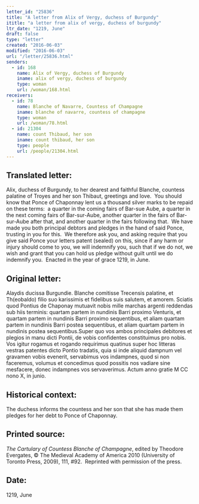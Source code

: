 ```yaml
---
letter_id: "25836"
title: "A letter from Alix of Vergy, duchess of Burgundy"
ititle: "a letter from alix of vergy, duchess of burgundy"
ltr_date: "1219, June"
draft: false
type: "letter"
created: "2016-06-03"
modified: "2016-06-03"
url: "/letter/25836.html"
senders:
  - id: 168
    name: Alix of Vergy, duchess of Burgundy
    iname: alix of vergy, duchess of burgundy
    type: woman
    url: /woman/168.html
receivers:
  - id: 78
    name: Blanche of Navarre, Countess of Champagne
    iname: blanche of navarre, countess of champagne
    type: woman
    url: /woman/78.html
  - id: 21304
    name: count Thibaud, her son
    iname: count thibaud, her son
    type: people
    url: /people/21304.html
---
```

<h2> Translated letter:</h2><p>Alix, duchess of Burgundy, to her dearest and faithful Blanche, countess palatine of Troyes and her son Thibaut, greetings and love.&nbsp; You should know that Ponce of Chaponnay lent us a thousand silver marks to be repaid on these terms:&nbsp; a quarter in the coming fairs of Bar-sue Aube, a quarter in the next coming fairs of Bar-sur-Aube, another quarter in the fairs of Bar-sur-Aube after that, and another quarter in the fairs following that.&nbsp; We have made you both principal debtors and pledges in the hand of said Ponce, trusting in you for this.&nbsp; We therefore ask you, and asking require that you give said Ponce your letters patent (sealed) on this, since if any harm or injury should come to you, we will indemnify you, such that if we do not, we wish and grant that you can hold us pledge without guilt until we do indemnify you.&nbsp; Enacted in the year of grace 1219, in June.&nbsp;</p><h2 class="mt-4"> Original letter:</h2><p>Alaydis ducissa Burgundie. Blanche comitisse Trecensis palatine, et Th(eobaldo) filio suo karissimis et fidelibus suis salutem, et amorem. Sciatis quod Pontius de Chaponay mutuavit nobis mille marchas argenti reddendas sub hiis terminis: quartam partem in nundinis Barri proximo Venturis, et quartam partem in nundinis Barri proximo sequentibus, et aliam quartam partem in nundinis Barri postea sequentibus, et aliam quartam partem in nundinis postea sequentibus.Super quo vos ambos principales debitores et plegios in manu dicti Pontii, de vobis confidentes constituimus pro nobis. Vos igitur rogamus et rogando requirimus quatinus super hoc litteras vestras patentes dicto Pontio tradatis, quia si inde aliquid dampnum vel gravamen vobis evenerit, servabimus vos indampnes, quod si non faceremus, volumus et concedimus quod possitis nos vadiare sine mesfacere, donec indampnes vos servaverimus. Actum anno gratie M CC nono X, in junio.</p><h2 class="mt-4"> Historical context:</h2><p>The duchess informs the countess and her son that she has made them pledges for her debt to Ponce of Chaponnay.</p><h2 class="mt-4"> Printed source:</h2><p><i>The Cartulary of Countess Blanche of Champagne</i>, edited by Theodore Evergates, © The Medieval Academy of America 2010 (University of Toronto Press, 2009), 111, #92.&nbsp; Reprinted with permission of the press.</p><h2 class="mt-4"> Date:</h2>1219, June